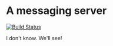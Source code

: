 # A messaging server

[![Build Status](https://travis-ci.org/soupi/msg.png)](https://travis-ci.org/soupi/msg)

I don't know. We'll see!
